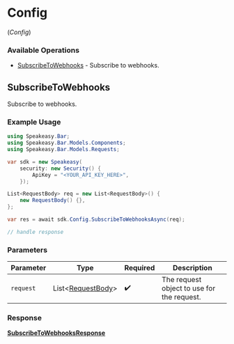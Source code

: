 # Config
(*Config*)

### Available Operations

* [SubscribeToWebhooks](#subscribetowebhooks) - Subscribe to webhooks.

## SubscribeToWebhooks

Subscribe to webhooks.

### Example Usage

```csharp
using Speakeasy.Bar;
using Speakeasy.Bar.Models.Components;
using Speakeasy.Bar.Models.Requests;

var sdk = new Speakeasy(
    security: new Security() {
        ApiKey = "<YOUR_API_KEY_HERE>",
    });

List<RequestBody> req = new List<RequestBody>() {
    new RequestBody() {},
};

var res = await sdk.Config.SubscribeToWebhooksAsync(req);

// handle response
```

### Parameters

| Parameter                                                 | Type                                                      | Required                                                  | Description                                               |
| --------------------------------------------------------- | --------------------------------------------------------- | --------------------------------------------------------- | --------------------------------------------------------- |
| `request`                                                 | List<[RequestBody](../../Models/Requests/RequestBody.md)> | :heavy_check_mark:                                        | The request object to use for the request.                |


### Response

**[SubscribeToWebhooksResponse](../../Models/Requests/SubscribeToWebhooksResponse.md)**

